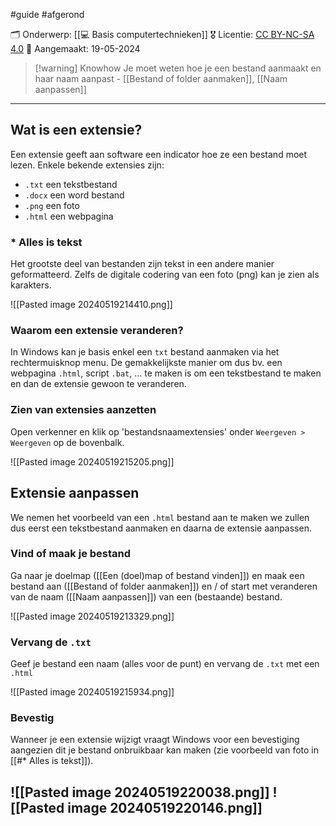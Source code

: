 #guide  #afgerond 

🗂️ Onderwerp: [[💻 Basis computertechnieken]]
🎖️ Licentie: [CC BY-NC-SA 4.0](https://creativecommons.org/licenses/by-nc-sa/4.0/)
📅 Aangemaakt: 19-05-2024

>[!warning] Knowhow
>Je moet weten hoe je een bestand aanmaakt en haar naam aanpast - [[Bestand of folder aanmaken]], [[Naam aanpassen]]

---
## Wat is een extensie?
Een extensie geeft aan software een indicator hoe ze een bestand moet lezen. Enkele bekende extensies zijn:
- `.txt` een tekstbestand
- `.docx` een word bestand
- `.png` een foto
- `.html` een webpagina

### * Alles is tekst
Het grootste deel van bestanden zijn tekst in een andere manier geformatteerd. Zelfs de digitale codering van een foto (png) kan je zien als karakters.

![[Pasted image 20240519214410.png]]

### Waarom een extensie veranderen?
In Windows kan je basis enkel een `txt` bestand aanmaken via het rechtermuisknop menu. De gemakkelijkste manier om dus bv. een webpagina `.html`, script `.bat`, … te maken is om een tekstbestand te maken en dan de extensie gewoon te veranderen.

### Zien van extensies aanzetten
Open verkenner en klik op 'bestandsnaamextensies' onder `Weergeven > Weergeven` op de bovenbalk.

![[Pasted image 20240519215205.png]]

## Extensie aanpassen
We nemen het voorbeeld van een `.html` bestand aan te maken we zullen dus eerst een tekstbestand aanmaken en daarna de extensie aanpassen.

### Vind of maak je bestand
Ga naar je doelmap ([[Een (doel)map of bestand vinden]]) en maak een bestand aan ([[Bestand of folder aanmaken]]) en / of start met veranderen van de naam ([[Naam aanpassen]]) van een (bestaande) bestand.

![[Pasted image 20240519213329.png]]

### Vervang de `.txt`
Geef je bestand een naam (alles voor de punt) en vervang de `.txt` met een `.html`

![[Pasted image 20240519215934.png]]


### Bevestig
Wanneer je een extensie wijzigt vraagt Windows voor een bevestiging aangezien dit je bestand onbruikbaar kan maken (zie voorbeeld van foto in [[#* Alles is tekst]]).

![[Pasted image 20240519220038.png]]
![[Pasted image 20240519220146.png]]
---
